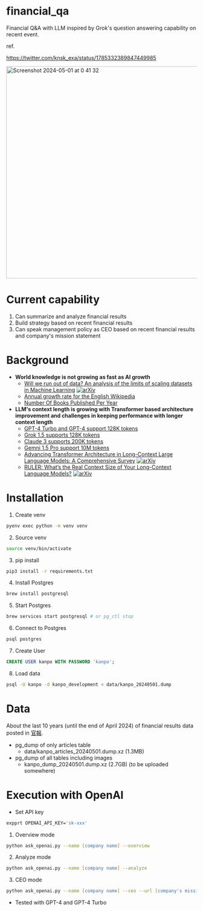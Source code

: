 # financial_qa
Financial Q&A with LLM inspired by Grok's question answering capability on recent event.

ref.

https://twitter.com/knsk_exa/status/1785332389847449985

<img width="560" alt="Screenshot 2024-05-01 at 0 41 32" src="https://github.com/knsk/financial_qa/assets/1192029/c5f316f0-05c1-4a54-a555-8d2db848288f">

# Current capability
1) Can summarize and analyze financial results
2) Build strategy based on recent financial results
3) Can speak management policy as CEO based on recent financial results and company's mission statement

# Background
 - **World knowledge is not growing as fast as AI growth**
   - [Will we run out of data? An analysis of the limits of scaling datasets in Machine Learning](https://arxiv.org/abs/2211.04325) [![arXiv](https://img.shields.io/badge/arXiv-2211.04325-a6dba0.svg)](https://arxiv.org/abs/2211.04325)
   - [Annual growth rate for the English Wikipedia](https://en.wikipedia.org/wiki/Wikipedia:Size_of_Wikipedia#Annual_growth_rate_for_the_English_Wikipedia)
   - [Number Of Books Published Per Year](https://wordsrated.com/number-of-books-published-per-year-2021/)
 - **LLM's context length is growing with Transformer based architecture improvement and challenges in keeping performance with longer context length**
   - [GPT-4 Turbo and GPT-4 support 128K tokens](https://platform.openai.com/docs/models/gpt-4-turbo-and-gpt-4)
   - [Grok 1.5 supports 128K tokens](https://x.ai/blog/grok-1.5)
   - [Claude 3 supports 200K tokens](https://www.anthropic.com/news/claude-3-family)
   - [Gemni 1.5 Pro support 10M tokens](https://blog.google/technology/ai/google-gemini-next-generation-model-february-2024/#context-window)
   - [Advancing Transformer Architecture in Long-Context Large Language Models: A Comprehensive Survey](https://arxiv.org/abs/2311.12351)  [![arXiv](https://img.shields.io/badge/arXiv-2311.12351-a6dba0.svg)](https://arxiv.org/abs/2311.12351)
   - [RULER: What’s the Real Context Size of Your Long-Context Language Models?](https://arxiv.org/abs/2404.06654) [![arXiv](https://img.shields.io/badge/arXiv-2404.06654-a6dba0.svg)](https://arxiv.org/abs/2404.06654)

# Installation
1) Create venv
```zsh
pyenv exec python -m venv venv
```

2) Source venv
```zsh
source venv/bin/activate
```

3) pip install
```zsh
pip3 install -r requirements.txt
```

4) Install Postgres
```zsh
brew install postgresql
```

5) Start Postgres
```zsh
brew services start postgresql # or pg_ctl stop
```

6) Connect to Postgres
```zsh
psql postgres
```

7) Create User
```sql
CREATE USER kanpo WITH PASSWORD 'kanpo';
```

8) Load data
```zsh
psql -U kanpo -d kanpo_development < data/kanpo_20240501.dump
```

# Data
About the last 10 years (until the end of April 2024) of financial results data posted in [官報](https://kanpou.npb.go.jp/).
 - pg_dump of only articles table 
   - data/kanpo_articles_20240501.dump.xz (1.3MB)
 - pg_dump of all tables including images
   - kanpo_dump_20240501.dump.xz (2.7GB) (to be uploaded somewhere)

# Execution with OpenAI
 - Set API key
```zsh
expprt OPENAI_API_KEY='sk-xxx'
```

1) Overview mode
```zsh
python ask_openai.py --name [company name] --overview
```

2) Analyze mode
```zsh
python ask_openai.py --name [company name] --analyze
```

3) CEO mode
```zsh
python ask_openai.py --name [company name] --ceo --url [company's mission web page url]
```

* Tested with GPT-4 and GPT-4 Turbo
